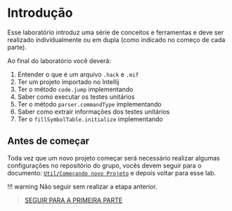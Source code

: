 # Introdução

Esse laboratório introduz uma série de conceitos e ferramentas e deve ser realizado individualmente ou em dupla (como indicado no começo de cada parte). 

Ao final do laboratório você deverá:

1. Entender o que é um arquivo `.hack` e `.mif`
1. Ter um projeto importado no Intellij
1. Ter o método `code.jump` implementando
1. Saber como executar os testes unitários
1. Ter o método `parser.commandType` implementando
1. Saber como extrair informações dos testes unitários
1. Ter o `fillSymbolTable.initialize` implementando

## Antes de começar

Toda vez que um novo projeto começar será necessário realizar algumas configurações no repositório do grupo, vocês devem seguir para o documento: [`Util/Começando novo Projeto`](https://insper.github.io/Z01.1/Util-Comecando-novo-projeto/) e depois voltar para esse lab.

!!! warning
    Não seguir sem realizar a etapa anterior.

> [SEGUIR PARA A PRIMEIRA PARTE](assembler-Lab-1-parte-1)
